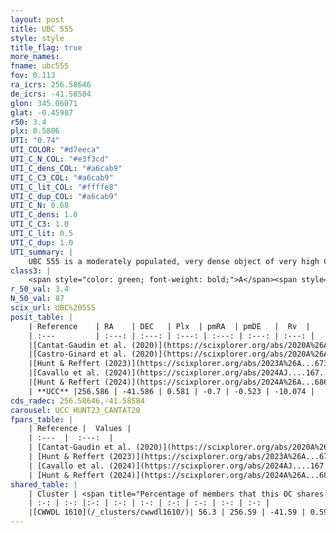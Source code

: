 ```yaml
---
layout: post
title: UBC 555
style: style
title_flag: true
more_names: 
fname: ubc555
fov: 0.113
ra_icrs: 256.58646
de_icrs: -41.58584
glon: 345.06071
glat: -0.45987
r50: 3.4
plx: 0.5806
UTI: "0.74"
UTI_COLOR: "#d7eeca"
UTI_C_N_COL: "#e3f3cd"
UTI_C_dens_COL: "#a6cab9"
UTI_C_C3_COL: "#a6cab9"
UTI_C_lit_COL: "#ffffe8"
UTI_C_dup_COL: "#a6cab9"
UTI_C_N: 0.68
UTI_C_dens: 1.0
UTI_C_C3: 1.0
UTI_C_lit: 0.5
UTI_C_dup: 1.0
UTI_summary: |
    UBC 555 is a moderately populated, very dense object of very high C3 quality. It is moderately studied in the literature. This object shares a significant percentage of members with a later reported entry.
class3: |
    <span style="color: green; font-weight: bold;">A</span><span style="color: green; font-weight: bold;">A</span>
r_50_val: 3.4
N_50_val: 87
scix_url: UBC%20555
posit_table: |
    | Reference    | RA    | DEC   | Plx  | pmRA  | pmDE   |  Rv  |
    | :---         | :---: | :---: | :---: | :---: | :---: | :---: |
    |[Cantat-Gaudin et al. (2020)](https://scixplorer.org/abs/2020A%26A...640A...1C) | 256.582 | -41.582 | 0.556 | -0.684 | -0.511 | -- |
    |[Castro-Ginard et al. (2020)](https://scixplorer.org/abs/2020A%26A...635A..45C) | 256.615 | -41.584 | 0.557 | -0.685 | -0.514 | -- |
    |[Hunt & Reffert (2023)](https://scixplorer.org/abs/2023A%26A...673A.114H) | 256.586 | -41.582 | 0.585 | -0.7 | -0.518 | 10.512 |
    |[Cavallo et al. (2024)](https://scixplorer.org/abs/2024AJ....167...12C) | 256.601 | -41.583 | 0.586 | -- | -- | -- |
    |[Hunt & Reffert (2024)](https://scixplorer.org/abs/2024A%26A...686A..42H) | 256.586 | -41.582 | 0.585 | -0.7 | -0.518 | 10.512 |
    | **UCC** |256.586 | -41.586 | 0.581 | -0.7 | -0.523 | -10.074 | 
cds_radec: 256.58646,-41.58584
carousel: UCC_HUNT23_CANTAT20
fpars_table: |
    | Reference |  Values |
    | :---  |  :---:  |
    | [Cantat-Gaudin et al. (2020)](https://scixplorer.org/abs/2020A%26A...640A...1C) | `AVNN=2.54, DMNN=11.11, AgeNN=8.72` |
    | [Hunt & Reffert (2023)](https://scixplorer.org/abs/2023A%26A...673A.114H) | `AV50=3.82, diffAV50=2.305, MOD50=11.022, logAge50=7.973` |
    | [Cavallo et al. (2024)](https://scixplorer.org/abs/2024AJ....167...12C) | `AV50=3.7, dMod50=11.21, logAge50=8.42, [Fe/H]50=0.62` |
    | [Hunt & Reffert (2024)](https://scixplorer.org/abs/2024A%26A...686A..42H) | `MassJ=1022.88` |
shared_table: |
    | Cluster | <span title="Percentage of members that this OC shares with the ones listed">%</span>   | RA   | DEC   | Plx   | pmRA  | pmDE  | Rv | UTI |
    | :-: | :-: |:-: | :-: | :-: | :-: | :-: | :-: | :-: |
    |[CWWDL 1610](/_clusters/cwwdl1610/)| 56.3 | 256.59 | -41.59 | 0.59 | -0.71 | -0.52 | -10.07 |0.0 |
---
```

